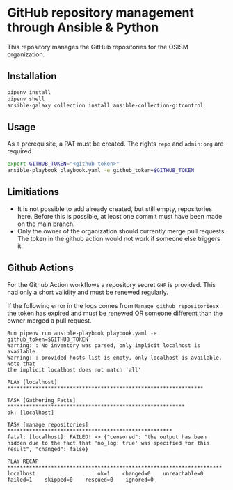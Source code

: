 # GitHub repository management through Ansible & Python

This repository manages the GitHub repositories for the OSISM organization.

## Installation

```sh
pipenv install
pipenv shell
ansible-galaxy collection install ansible-collection-gitcontrol
```

## Usage

As a prerequisite, a PAT must be created. The rights ``repo`` and ``admin:org`` are required.

```sh
export GITHUB_TOKEN="<github-token>"
ansible-playbook playbook.yaml -e github_token=$GITHUB_TOKEN
```

## Limitiations

* It is not possible to add already created, but still empty, repositories here. Before this is possible,
at least one commit must have been made on the main branch.
* Only the owner of the organization should currently merge pull requests. The token in the github action would not work if someone else triggers it. 

## Github Actions

For the Github Action workflows a repository secret ``GHP`` is provided. This had only a short
validity and must be renewed regularly.

If the following error in the logs comes from ``Manage github repositories``x the token has
expired and must be renewed OR someone different than the owner merged a pull request.

```
Run pipenv run ansible-playbook playbook.yaml -e github_token=$GITHUB_TOKEN
Warning: : No inventory was parsed, only implicit localhost is available
Warning: : provided hosts list is empty, only localhost is available. Note that
the implicit localhost does not match 'all'

PLAY [localhost] ***************************************************************

TASK [Gathering Facts] *********************************************************
ok: [localhost]

TASK [manage repositories] *****************************************************
fatal: [localhost]: FAILED! => {"censored": "the output has been hidden due to the fact that 'no_log: true' was specified for this result", "changed": false}

PLAY RECAP *********************************************************************
localhost                  : ok=1    changed=0    unreachable=0    failed=1    skipped=0    rescued=0    ignored=0

```
